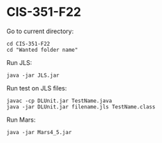 # CIS-351-F22
Go to current directory:
```
cd CIS-351-F22
cd "Wanted folder name"
```
Run JLS:
```
java -jar JLS.jar
```
Run test on JLS files:
```
javac -cp DLUnit.jar TestName.java
java -jar DLUnit.jar filename.jls TestName.class
```
Run Mars:
```
java -jar Mars4_5.jar
```
